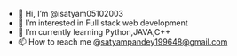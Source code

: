 - 👋 Hi, I’m @isatyam05102003
- 👀 I’m interested in Full stack web development
- 🌱 I’m currently learning Python,JAVA,C++
- 📫 How to reach me @satyampandey199648@gmail.com

<!---
isatyam05102003/isatyam05102003 is a ✨ special ✨ repository because its `README.md` (this file) appears on your GitHub profile.
You can click the Preview link to take a look at your changes.
--->

